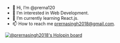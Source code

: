 - 👋 Hi, I’m @prerna120
- 👀 I’m interested in Web Development.
- 🌱 I’m currently learning React.js.
- 📫 How to reach me prernasingh2018@gmail.com.

[![@prernasingh2018's Holopin board](https://holopin.me/prernasingh2018)](https://holopin.io/@prernasingh2018)
<!---
prerna120/prerna120 is a ✨ special ✨ repository because its `README.md` (this file) appears on your GitHub profile.
You can click the Preview link to take a look at your changes.
--->

